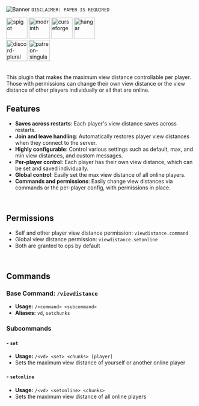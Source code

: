 ![Banner](https://i.ibb.co/p1fVk8s/Banner-min.webp)
`DISCLAIMER: PAPER IS REQUIRED`
<p>
    <a href="https://www.spigotmc.org/resources/player-view-distance-controller.117627/"><img alt="spigot" height="56"
        src="https://cdn.jsdelivr.net/npm/@intergrav/devins-badges@3/assets/cozy/supported/spigot_vector.svg"></a>
    <a href="https://modrinth.com/plugin/player-view-distance-controller"><img alt="modrinth" height="56"
        src="https://cdn.jsdelivr.net/npm/@intergrav/devins-badges@3/assets/cozy/available/modrinth_vector.svg"></a>
    <a href="https://www.curseforge.com/minecraft/bukkit-plugins/pvdc"><img alt="curseforge" height="56"
        src="https://cdn.jsdelivr.net/npm/@intergrav/devins-badges@3/assets/cozy/available/curseforge_vector.svg"></a>
    <a href="https://hangar.papermc.io/Wyzebb/PlayerViewDistanceController"><img alt="hangar" height="56"
        src="https://cdn.jsdelivr.net/npm/@intergrav/devins-badges@3/assets/cozy/available/hangar_vector.svg"></a>
    <br />
    <a href="https://discord.gg/akbd8EPSgr"><img alt="discord-plural" height="56"
        src="https://cdn.jsdelivr.net/npm/@intergrav/devins-badges@3/assets/cozy/social/discord-plural_vector.svg"></a>
    <a href="https://www.patreon.com/Wyzebb"><img alt="patreon-singular" height="56"
        src="https://cdn.jsdelivr.net/npm/@intergrav/devins-badges@3/assets/cozy/donate/patreon-singular_vector.svg"></a>
</p>
<br/>
This plugin that makes the maximum view distance controllable per player. Those with permissions can change their own view distance or the view distance of other players individually or all that are online.

<br/>

## **Features**
- **Saves across restarts**: Each player's view distance saves across restarts.
- **Join and leave handling**: Automatically restores player view distances when they connect to the server.
- **Highly configurable**: Control various settings such as default, max, and min view distances, and custom messages.
- **Per-player control**: Each player has their own view distance, which can be set and saved individually.
- **Global control**: Easily set the max view distance of all online players.
- **Commands and permissions**: Easily change view distances via commands or the per-player config, with permissions in place.

<br/>

## **Permissions**
- Self and other player view distance permission: `viewdistance.command`
- Global view distance permission: `viewdistance.setonline`
- Both are granted to ops by default

<br/>

## **Commands**
### Base Command: `/viewdistance`
- **Usage:** `/<command> <subcommand>`
- **Aliases:** `vd`, `setchunks`

### Subcommands
#### - `set`
- **Usage:** `/<vd> <set> <chunks> [player]`
- Sets the maximum view distance of yourself or another online player

#### - `setonline`
- **Usage:** `/<vd> <setonline> <chunks>`
- Sets the maximum view distance of all online players